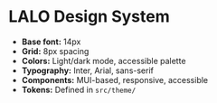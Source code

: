 # LALO Design System

- **Base font:** 14px
- **Grid:** 8px spacing
- **Colors:** Light/dark mode, accessible palette
- **Typography:** Inter, Arial, sans-serif
- **Components:** MUI-based, responsive, accessible
- **Tokens:** Defined in `src/theme/`
